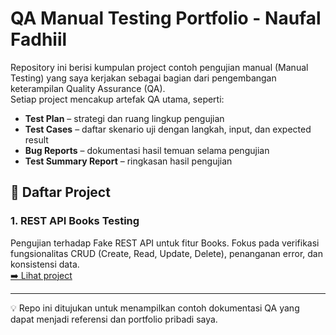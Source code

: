 # QA Manual Testing Portfolio - Naufal Fadhiil

Repository ini berisi kumpulan project contoh pengujian manual (Manual Testing) yang saya kerjakan sebagai bagian dari pengembangan keterampilan Quality Assurance (QA).  
Setiap project mencakup artefak QA utama, seperti:

- **Test Plan** – strategi dan ruang lingkup pengujian
- **Test Cases** – daftar skenario uji dengan langkah, input, dan expected result
- **Bug Reports** – dokumentasi hasil temuan selama pengujian
- **Test Summary Report** – ringkasan hasil pengujian

## 📂 Daftar Project

### 1. REST API Books Testing
Pengujian terhadap Fake REST API untuk fitur Books. Fokus pada verifikasi fungsionalitas CRUD (Create, Read, Update, Delete), penanganan error, dan konsistensi data.  
[➡️ Lihat project](./restapi-books-testing)

---

💡 Repo ini ditujukan untuk menampilkan contoh dokumentasi QA yang dapat menjadi referensi dan portfolio pribadi saya.
